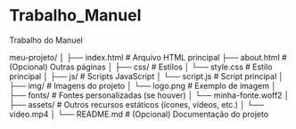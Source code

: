 # Trabalho_Manuel
Trabalho do Manuel


meu-projeto/
│
├── index.html                # Arquivo HTML principal
├── about.html                # (Opcional) Outras páginas
│
├── css/                      # Estilos
│   └── style.css             # Estilo principal
│
├── js/                       # Scripts JavaScript
│   └── script.js             # Script principal
│
├── img/                      # Imagens do projeto
│   └── logo.png              # Exemplo de imagem
│
├── fonts/                    # Fontes personalizadas (se houver)
│   └── minha-fonte.woff2
│
├── assets/                   # Outros recursos estáticos (ícones, vídeos, etc.)
│   └── video.mp4
│
└── README.md                 # (Opcional) Documentação do projeto

